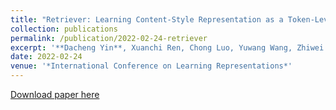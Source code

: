 ```yaml
---
title: "Retriever: Learning Content-Style Representation as a Token-Level Bipartite Graph"
collection: publications
permalink: /publication/2022-02-24-retriever
excerpt: '**Dacheng Yin**, Xuanchi Ren, Chong Luo, Yuwang Wang, Zhiwei Xiong, Wenjun Zeng.'
date: 2022-02-24
venue: '*International Conference on Learning Representations*'
---
```

[Download paper here](https://arxiv.org/pdf/2202.12307)